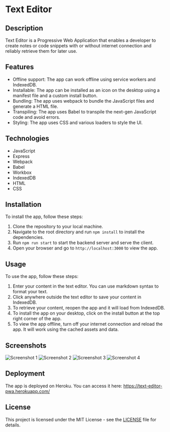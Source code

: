 # Text Editor

## Description

Text Editor is a Progressive Web Application that enables a developer to create notes or code snippets with or without internet connection and reliably retrieve them for later use.

## Features

- Offline support: The app can work offline using service workers and IndexedDB.
- Installable: The app can be installed as an icon on the desktop using a manifest file and a custom install button.
- Bundling: The app uses webpack to bundle the JavaScript files and generate a HTML file.
- Transpiling: The app uses Babel to transpile the next-gen JavaScript code and avoid errors.
- Styling: The app uses CSS and various loaders to style the UI.

## Technologies

- JavaScript
- Express
- Webpack
- Babel
- Workbox
- IndexedDB
- HTML
- CSS

## Installation

To install the app, follow these steps:

1. Clone the repository to your local machine.
2. Navigate to the root directory and run `npm install` to install the dependencies.
3. Run `npm run start` to start the backend server and serve the client.
4. Open your browser and go to `http://localhost:3000` to view the app.

## Usage

To use the app, follow these steps:

1. Enter your content in the text editor. You can use markdown syntax to format your text.
2. Click anywhere outside the text editor to save your content in IndexedDB.
3. To retrieve your content, reopen the app and it will load from IndexedDB.
4. To install the app on your desktop, click on the install button at the top right corner of the app.
5. To view the app offline, turn off your internet connection and reload the app. It will work using the cached assets and data.

## Screenshots

![Screenshot 1](./images/screenshot1.png)
![Screenshot 2](./images/screenshot2.png)
![Screenshot 3](./images/screenshot3.png)
![Screenshot 4](./images/screenshot4.png)

## Deployment

The app is deployed on Heroku. You can access it here: https://text-editor-pwa.herokuapp.com/

## License

This project is licensed under the MIT License - see the [LICENSE](./LICENSE) file for details.
